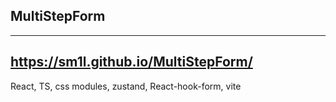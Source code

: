 ## MultiStepForm

---

## https://sm1l.github.io/MultiStepForm/

React, TS, css modules, zustand, React-hook-form, vite
